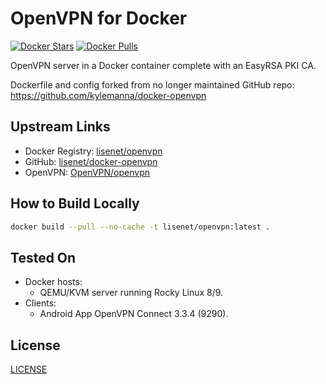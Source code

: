 # OpenVPN for Docker

[![Docker Stars](https://img.shields.io/docker/stars/lisenet/openvpn.svg)](https://hub.docker.com/r/lisenet/openvpn/)
[![Docker Pulls](https://img.shields.io/docker/pulls/lisenet/openvpn.svg)](https://hub.docker.com/r/lisenet/openvpn/)

OpenVPN server in a Docker container complete with an EasyRSA PKI CA.

Dockerfile and config forked from no longer maintained GitHub repo: https://github.com/kylemanna/docker-openvpn

## Upstream Links

* Docker Registry: [lisenet/openvpn](https://hub.docker.com/r/lisenet/openvpn/)
* GitHub: [lisenet/docker-openvpn](https://github.com/lisenet/docker-openvpn)
* OpenVPN: [OpenVPN/openvpn](https://github.com/OpenVPN/openvpn/tags)

## How to Build Locally

```bash
docker build --pull --no-cache -t lisenet/openvpn:latest .
```

## Tested On

* Docker hosts:
  * QEMU/KVM server running Rocky Linux 8/9.
* Clients:
  * Android App OpenVPN Connect 3.3.4 (9290).

## License

[LICENSE](./LICENSE)

